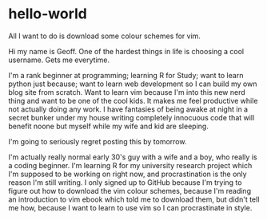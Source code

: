 # hello-world
All I want to do is download some colour schemes for vim.

Hi my name is Geoff. One of the hardest things in life is choosing a cool username. Gets me everytime.

I'm a rank beginner at programming; learning R for Study; want to learn python just because; want to learn web development so I can build my own blog site from scratch. Want to learn vim because I'm into this new nerd thing and want to be one of the cool kids. It makes me feel productive while not actually doing any work. I have fantasies of being awake at night in a secret bunker under my house writing completely innocuous code that will benefit noone but myself while my wife and kid are sleeping.

I'm going to seriously regret posting this by tomorrow.

I'm actually really normal early 30's guy with a wife and a boy, who really is a coding beginner. I'm learning R for my university research project which I'm supposed to be working on right now, and procrastination is the only reason I'm still writing. I only signed up to GitHub because I'm trying to figure out how to download the vim colour schemes, because I'm reading an introduction to vim ebook which told me to download them, but didn't tell me how, because I want to learn to use vim so I can procrastinate in style.
